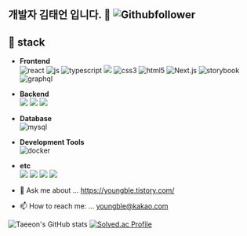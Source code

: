 
## 개발자 김태언 입니다. 👋 ![Githubfollower](https://img.shields.io/github/followers/Taeeon-kim?style=social)

<!--
**Taeeon-kim/Taeeon-kim** is a ✨ _special_ ✨ repository because its `README.md` (this file) appears on your GitHub profile.
-->

## 🌱 stack
-  <strong>Frontend</strong><br />
    ![react](https://img.shields.io/badge/react-35BDB2?style=flat&logo=react&logoColor=white)  ![js](https://img.shields.io/badge/javascript-FFFF00?style=flat&logo=javascript&logoColor=white) ![typescript](https://img.shields.io/badge/typescript-3178C6?style=flat&logo=typescript&logoColor=white) <img src="https://img.shields.io/badge/Vue.js-4FC08D?style=flat-square&logo=Vue.js&logoColor=white"/>  ![css3](https://img.shields.io/badge/css3-4682B4?style=flat&logo=css3&logoColor=white)  ![html5](https://img.shields.io/badge/html5-FF8C00?style=flat&logo=html5&logoColor=white) ![Next.js](https://img.shields.io/badge/Next.js-000000?style=flat&logo=next.js&logoColor=white) ![storybook](https://img.shields.io/badge/Storybook-FF4785?style=flat&logo=storybook&logoColor=white) ![graphql](https://img.shields.io/badge/GraphQl-E10098?style=flat-square&logo=graphql&logoColor=white) <br />
- <strong>Backend</strong><br />
 <img src="https://img.shields.io/badge/java-007396?style=flat-square&logo=java&logoColor=white"/> <img src="https://img.shields.io/badge/Spring-6DB33F?style=flat-square&logo=Spring&logoColor=white"/>
   <img src="https://img.shields.io/badge/SpringBoot-6DB33F?style=flat-square&logo=springboot&logoColor=white">


- <strong>Database</strong><br />
![mysql](https://img.shields.io/badge/MySQL-4479A1?style=flat-squre&logo=mysql&logoColor=white)

- <strong>Development Tools</strong><br />
![docker](https://img.shields.io/badge/docker-257bd6?style=flat-squre&logo=docker&logoColor=white)
   
- <strong>etc</strong>  
  <img src="https://img.shields.io/badge/Git-F05032?style=flat-square&logo=git&logoColor=white"> 
   <img src="https://img.shields.io/badge/GitHub-181717?style=flat-square&logo=github&logoColor=white"> 
   <img src="https://img.shields.io/badge/Notion-000000?style=flat-square&logo=notion&logoColor=white">
   <img src="https://img.shields.io/badge/Slack-4A154B?style=flat-square&logo=slack&logoColor=white">
   <!--   <img src="https://img.shields.io/badge/IntelliJ-000000?style=flat-square&logo=intellijidea&logoColor=white"> -->
   <!-- <img src="https://img.shields.io/badge/MySQL-4479A1?style=flat-square&logo=mysql&logoColor=white">-->
  <!-- <img src="https://img.shields.io/badge/H2-E6E600?style=flat-square&logo=h2&logoColor=white"> -->
- 💬 Ask me about ... https://youngble.tistory.com/
- 📫 How to reach me: ... youngble@kakao.com

![Taeeon's GitHub stats](https://github-readme-stats.vercel.app/api?username=Taeeon-kim&show_icons=true&theme=radical) [![Solved.ac Profile](http://mazassumnida.wtf/api/v2/generate_badge?boj=youngble)](https://solved.ac/youngble/)
